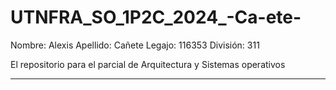 # UTNFRA_SO_1P2C_2024_-Ca-ete-

Nombre: Alexis
Apellido: Cañete
Legajo: 116353
División: 311

El repositorio para el parcial de Arquitectura y Sistemas operativos

--------------------------------------


